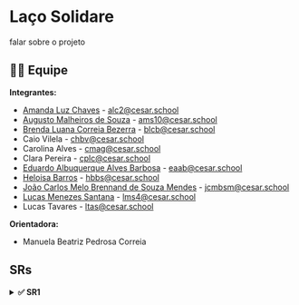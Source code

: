 # Laço Solidare

falar sobre o projeto

## 👩‍💻 Equipe

**Integrantes:**

* [Amanda Luz Chaves](https://github.com/amandaaluzc) - alc2@cesar.school  
* [Augusto Malheiros de Souza](https://github.com/goodguto) - ams10@cesar.school
* [Brenda Luana Correia Bezerra](https://github.com/brendalu2005) - blcb@cesar.school
* Caio Vilela - chbv@cesar.school
* Carolina Alves - cmag@cesar.school
* Clara Pereira - cplc@cesar.school
* [Eduardo Albuquerque Alves Barbosa](https://github.com/eduaab) - eaab@cesar.school
* [Heloisa Barros]() - hbbs@cesar.school
* [João Carlos Melo Brennand de Souza Mendes](https://github.com/joaocm1804) - jcmbsm@cesar.school
* [Lucas Menezes Santana](https://github.com/ucasmenezes08) - lms4@cesar.school
* Lucas Tavares - ltas@cesar.school


**Orientadora:**  
* Manuela Beatriz Pedrosa Correia

## SRs

<details>
 <summary><strong>✅ SR1</strong></summary>

### 📜 Histórias Implementadas

* **História X**: colocar historia
* **História XX**: colocar historia

[Link das Histórias de Usuário](https://docs.google.com/document/d/1Pk1Fd_mhgOQTSp9ye19LkWUOJzxUpUDJZPQOxYYtWq4/edit?usp=sharing)

### 🎥 Screencast

[Screencast protótipo de baixa]()


### 📋 Diagrama de Atividades

[Link Para O Jira]()

* BACKLOG  
![Jira]() 

* SPRINT  
![Jira]() 

### 🐛 Issue/Bug Tracker


### 🚀 Deployment

* [Site no Ar]()

### 👯‍♂️ Relato de programação

